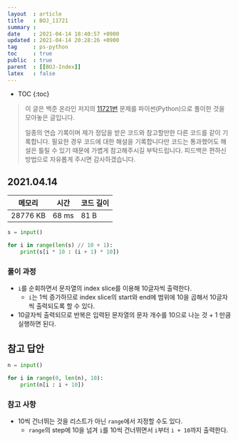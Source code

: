 ```yaml
---
layout  : article
title   : BOJ_11721
summary : 
date    : 2021-04-14 18:40:57 +0900
updated : 2021-04-14 20:28:26 +0900
tag     : ps-python
toc     : true
public  : true
parent  : [[BOJ-Index]]
latex   : false
---
```

* TOC
{:toc}

>이 글은 백준 온라인 저지의 [11721번](https://www.acmicpc.net/problem/11721) 문제를 파이썬(Python)으로 풀이한 것을 모아놓은 글입니다.
>
> 일종의 연습 기록이며 제가 정답을 받은 코드와 참고할만한 다른 코드를 같이 기록합니다. 필요한 경우 코드에 대한 해설을 기록합니다만 코드는 통과했어도 해설은 틀릴 수 있기 때문에 가볍게 참고해주시길 부탁드립니다. 피드백은 편하신 방법으로 자유롭게 주시면 감사하겠습니다.

## 2021.04.14

| 메모리    | 시간  | 코드 길이 |
| --------- | ----- | --------- |
| 28776 KB  | 68 ms | 81 B      |

```python
s = input()

for i in range(len(s) // 10 + 1):
    print(s[i * 10 : (i + 1) * 10])
```

### 풀이 과정

* `i`를 순회하면서 문자열의 index slice를 이용해 10글자씩 출력한다.
    * `i`는 1씩 증가하므로 index slice의 start와 end에 범위에 10을 곱해서 10글자씩 출력되도록 할 수 있다.
* 10글자씩 출력되므로 반복은 입력된 문자열의 문자 개수를 10으로 나눈 것 + 1 만큼 실행하면 된다.

## 참고 답안

```python
n = input()

for i in range(0, len(n), 10):
    print(n[i : i + 10])
```

### 참고 사항

* 10씩 건너뛰는 것을 리스트가 아닌 `range`에서 지정할 수도 있다.
    * `range`의 step에 10을 넘겨 `i`를 10씩 건너뛰면서 `i`부터 `i + 10`까지 출력한다.
